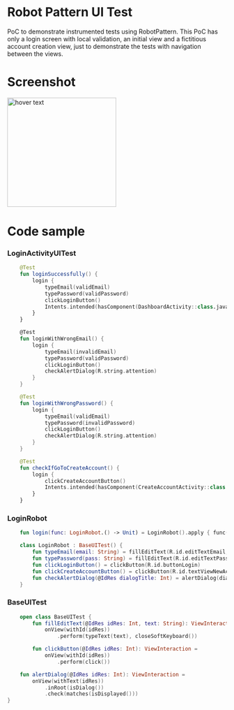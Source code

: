# Robot Pattern UI Test

PoC to demonstrate instrumented tests using RobotPattern. This PoC has only a login screen with local validation, an initial view and a fictitious account creation view, just to demonstrate the tests with navigation between the views.

# Screenshot

<img src="git/robot-pattern-poc.gif" width="250" title="hover text">

# Code sample

### LoginActivityUITest

```kotlin
    @Test
    fun loginSuccessfully() {
        login {
            typeEmail(validEmail)
            typePassword(validPassword)
            clickLoginButton()
            Intents.intended(hasComponent(DashboardActivity::class.java.name))
        }
    }

    @Test
    fun loginWithWrongEmail() {
        login {
            typeEmail(invalidEmail)
            typePassword(validPassword)
            clickLoginButton()
            checkAlertDialog(R.string.attention)
        }
    }

    @Test
    fun loginWithWrongPassword() {
        login {
            typeEmail(validEmail)
            typePassword(invalidPassword)
            clickLoginButton()
            checkAlertDialog(R.string.attention)
        }
    }

    @Test
    fun checkIfGoToCreateAccount() {
        login {
            clickCreateAccountButton()
            Intents.intended(hasComponent(CreateAccountActivity::class.java.name))
        }
    }
```

### LoginRobot
```kotlin
    fun login(func: LoginRobot.() -> Unit) = LoginRobot().apply { func() }

    class LoginRobot : BaseUITest() {
        fun typeEmail(email: String) = fillEditText(R.id.editTextEmail, email)
        fun typePassword(pass: String) = fillEditText(R.id.editTextPassword, pass)
        fun clickLoginButton() = clickButton(R.id.buttonLogin)
        fun clickCreateAccountButton() = clickButton(R.id.textViewNewAccount)
        fun checkAlertDialog(@IdRes dialogTitle: Int) = alertDialog(dialogTitle)
    }
```

### BaseUITest
```kotlin 
    open class BaseUITest {
        fun fillEditText(@IdRes idRes: Int, text: String): ViewInteraction =
            onView(withId(idRes))
                .perform(typeText(text), closeSoftKeyboard())

        fun clickButton(@IdRes idRes: Int): ViewInteraction =
            onView(withId(idRes))
                .perform(click())

    fun alertDialog(@IdRes idRes: Int): ViewInteraction =
        onView(withText(idRes))
            .inRoot(isDialog())
            .check(matches(isDisplayed()))
}
```
